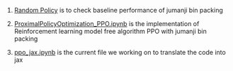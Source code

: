 
1. [Random Policy](deep-reinforcement-learning-jumanji/tree/Random_Policy.ipynb) is to check baseline performance of jumanji bin packing 

2. [ProximalPolicyOptimization_PPO.ipynb](deep-reinforcement-learning-jumanji/tree/ProximalPolicyOptimization_PPO.ipynb) is the implementation of Reinforcement learning model free algorithm PPO with jumanji bin packing


3. [ppo_jax.ipynb](deep-reinforcement-learning-jumanji/tree/ppo_jax.ipynb) is the current file we working on to translate the code into jax


